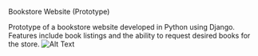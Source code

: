 Bookstore Website (Prototype)

Prototype of a bookstore website developed in Python using Django. Features include book listings and the ability to request desired books for the store.
![Alt Text](![image](https://github.com/Ryota77777/BookStoreWebSite/assets/174376673/8c68ce2e-8cf1-4472-a973-b8fb79d0117c)
)
